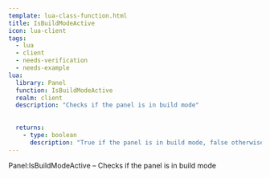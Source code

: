 ```yaml
---
template: lua-class-function.html
title: IsBuildModeActive
icon: lua-client
tags:
  - lua
  - client
  - needs-verification
  - needs-example
lua:
  library: Panel
  function: IsBuildModeActive
  realm: client
  description: "Checks if the panel is in build mode"
  
  
  returns:
    - type: boolean
      description: "True if the panel is in build mode, false otherwise"
---
```


<div class="lua__search__keywords">
Panel:IsBuildModeActive &#x2013; Checks if the panel is in build mode
</div>
